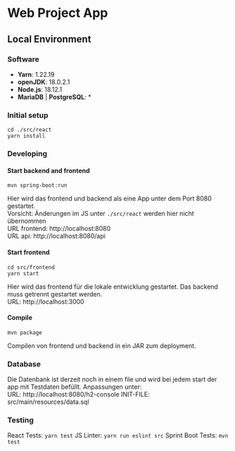 # Web Project App

## Local Environment

### Software
* **Yarn**: 1.22.19
* **openJDK**: 18.0.2.1
* **Node.js**: 18.12.1
* **MariaDB** | **PostgreSQL**: *

### Initial setup
```
cd ./src/react
yarn install
````

### Developing
#### Start backend and frontend
```
mvn spring-boot:run
```
Hier wird das frontend und backend als eine App unter dem Port 8080 gestartet.
<br/>
Vorsicht: Änderungen im JS unter ``./src/react`` werden hier nicht übernommen
<br />
URL frontend: http://localhost:8080
<br />
URL api: http://localhost:8080/api

#### Start frontend
```
cd src/frontend
yarn start
```
Hier wird das frontend für die lokale entwicklung gestartet. Das backend muss getrennt gestartet werden.
<br />
URL: http://localhost:3000

#### Compile
```
mvn package
```
Compilen von frontend und backend in ein JAR zum deployment.

### Database
Die Datenbank ist derzeit noch in einem file und wird bei jedem start der app mit Testdaten befüllt. Anpassungen unter:
<br />
URL: http://localhost:8080/h2-console
INIT-FILE: src/main/resources/data.sql

### Testing
React Tests: ``yarn test``
JS Linter: ``yarn run eslint src``
Sprint Boot Tests: ``mvn test``
